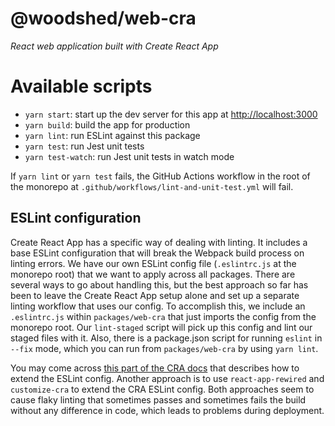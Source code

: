 # @woodshed/web-cra

_React web application built with Create React App_

# Available scripts

- `yarn start`: start up the dev server for this app at [http://localhost:3000](http://localhost:3000)
- `yarn build`: build the app for production
- `yarn lint`: run ESLint against this package
- `yarn test`: run Jest unit tests
- `yarn test-watch`: run Jest unit tests in watch mode

If `yarn lint` or `yarn test` fails, the GitHub Actions workflow in the root of the monorepo at `.github/workflows/lint-and-unit-test.yml` will fail.

## ESLint configuration

Create React App has a specific way of dealing with linting. It includes a base ESLint configuration that will break the Webpack build process on linting errors. We have our own ESLint config file (`.eslintrc.js` at the monorepo root) that we want to apply across all packages. There are several ways to go about handling this, but the best approach so far has been to leave the Create React App setup alone and set up a separate linting workflow that uses our config. To accomplish this, we include an `.eslintrc.js` within `packages/web-cra` that just imports the config from the monorepo root. Our `lint-staged` script will pick up this config and lint our staged files with it. Also, there is a package.json script for running `eslint` in `--fix` mode, which you can run from `packages/web-cra` by using `yarn lint`.

You may come across [this part of the CRA docs](https://create-react-app.dev/docs/setting-up-your-editor/#experimental-extending-the-eslint-config) that describes how to extend the ESLint config. Another approach is to use `react-app-rewired` and `customize-cra` to extend the CRA ESLint config. Both approaches seem to cause flaky linting that sometimes passes and sometimes fails the build without any difference in code, which leads to problems during deployment.
